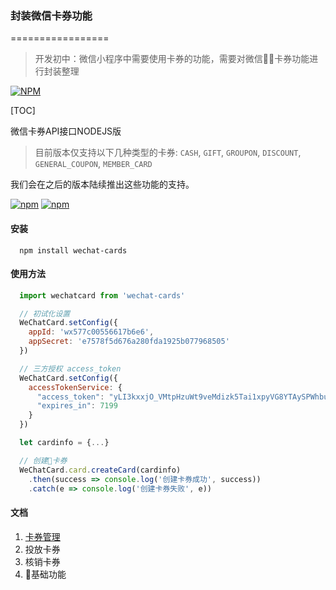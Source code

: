 ### 封装微信卡券功能
=================
> 开发初中：微信小程序中需要使用卡券的功能，需要对微信卡券功能进行封装整理


[![NPM](https://nodei.co/npm/wechat-cards.png?downloads=true&downloadRank=true&stars=true)](https://nodei.co/npm/wechat-cards/)


[TOC]

微信卡券API接口NODEJS版

> 目前版本仅支持以下几种类型的卡券: `CASH`, `GIFT`, `GROUPON`, `DISCOUNT`, `GENERAL_COUPON`,    `MEMBER_CARD` 

我们会在之后的版本陆续推出这些功能的支持。

[![npm](https://img.shields.io/npm/v/wechat-cards.svg)]()
[![npm](https://img.shields.io/npm/dm/wechat-cards.svg)]()



#### 安装
```
  npm install wechat-cards
```


#### 使用方法
```javascript
  import wechatcard from 'wechat-cards'

  // 初试化设置
  WeChatCard.setConfig({
    appId: 'wx577c00556617b6e6',
    appSecret: 'e7578f5d676a280fda1925b077968505'
  })

  // 三方授权 access_token
  WeChatCard.setConfig({
    accessTokenService: {
      "access_token": "yLI3kxxjO_VMtpHzuWt9veMdizk5Tai1xpyVG8YTAySPWhbuova8RsHTuKAKENdjqVOHfCWdx_E-utxBu0R4l2AlbxGlamRWRXawysELO4l_kc_ZmxSCB0oroQSiyKRYUUOfAAAPPJ",
      "expires_in": 7199
    }
  })

  let cardinfo = {...}

  // 创建卡券
  WeChatCard.card.createCard(cardinfo)
    .then(success => console.log('创建卡券成功', success))
    .catch(e => console.log('创建卡券失败', e))
  ```

#### 文档
  1. [卡券管理](./doc/card.md)
  2. 投放卡券
  3. 核销卡券
  4. 基础功能
